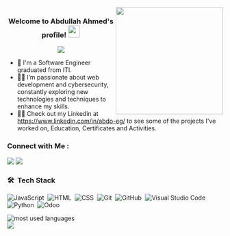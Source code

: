 <img width="250" align="right" src="https://c.tenor.com/_DOBjnGspYAAAAAM/code-coding.gif">

<h3 align="center">
  Welcome to Abdullah Ahmed's profile!
  <img src="https://media.giphy.com/media/hvRJCLFzcasrR4ia7z/giphy.gif" width="28">
</h3>

<!-- Typing SVG by DenverCoder1 - https://github.com/DenverCoder1/readme-typing-svg -->
<p align="center">
   <a href="https://github.com/DenverCoder1/readme-typing-svg"><img src="https://readme-typing-svg.herokuapp.com/?lines=Python/Odoo%20Developer;Cybersecurity%20Enthusiast;Always%20learning%20new%20things&font=Fira%20Code&center=true&width=440&height=45&color=f75c7e&vCenter=true&size=22"></a>
</p> 

- 🏢 I'm a Software Engineer graduated from ITI.
- 👨‍💻 I’m passionate about web development and cybersecurity, constantly exploring new technologies and techniques to enhance my skills.
- 👨‍💻 Check out my Linkedin at https://www.linkedin.com/in/abdo-eg/ to see some of the projects I've worked on, Education, Certificates and Activities.


### Connect with Me :

<a href="https://www.linkedin.com/in/abdo-eg/" target="_blank"><img src="https://img.shields.io/badge/-LinkedIn-0077B5?style=for-the-badge&logo=Linkedin&logoColor=white"/></a>
<a href="https://api.whatsapp.com/send/?phone=%2B201154517453&text&type=phone_number&app_absent=0" target="_blank"><img src="https://img.shields.io/badge/-Whatsapp-0077B5?style=for-the-badge&logo=Telegram&logoColor=white"/></a>
### 🛠 &nbsp;Tech Stack
![JavaScript](https://img.shields.io/badge/-JavaScript-05122A?style=flat&logo=javascript)&nbsp;
![HTML](https://img.shields.io/badge/-HTML-05122A?style=flat&logo=HTML5)&nbsp;
![CSS](https://img.shields.io/badge/-CSS-05122A?style=flat&logo=CSS3&logoColor=1572B6)&nbsp;
![Git](https://img.shields.io/badge/-Git-05122A?style=flat&logo=git)&nbsp;
![GitHub](https://img.shields.io/badge/-GitHub-05122A?style=flat&logo=github)&nbsp;
![Visual Studio Code](https://img.shields.io/badge/-Visual%20Studio%20Code-05122A?style=flat&logo=visual-studio-code&logoColor=007ACC)&nbsp;
![Python](https://img.shields.io/badge/-Python%20-05122A?style=flat&logo=python)&nbsp;
![Odoo](https://img.shields.io/badge/-Odoo-05122A?style=flat&logo=odoo)&nbsp;



<img align="left" src="https://github-readme-stats.vercel.app/api/top-langs?username=abdo-eg&show_icons=true&locale=en&layout=compact&theme=radical" alt="most used languages" />
<br>
<a href="https://komarev.com/ghpvc/?username=abdo-eg&style=for-the-badge">
    <img src="https://komarev.com/ghpvc/?username=abdo-eg&style=for-the-badge">
</a>
